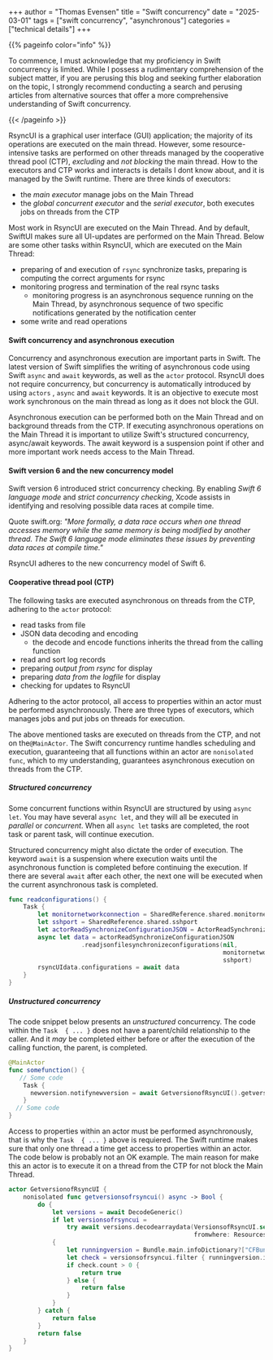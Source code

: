 +++
author = "Thomas Evensen"
title = "Swift concurrency"
date = "2025-03-01"
tags = ["swift concurrency", "asynchronous"]
categories = ["technical details"]
+++

{{% pageinfo color="info" %}}

To commence, I must acknowledge that my proficiency in Swift concurrency is limited. While I possess a rudimentary comprehension of the subject matter, if you are perusing this blog and seeking further elaboration on the topic, I strongly recommend conducting a search and perusing articles from alternative sources that offer a more comprehensive understanding of Swift concurrency.

{{< /pageinfo >}}

RsyncUI is a graphical user interface (GUI) application; the majority of its operations are executed on the main thread. However, some resource-intensive tasks are performed on other threads managed by the cooperative thread pool (CTP), *excluding* and *not blocking* the main thread. How to the executors and CTP works and interacts is details I dont know about, and it is managed by the Swift runtime. There are three kinds of executors:

- the *main executor* manage jobs on the Main Thread
- the *global concurrent executor* and the *serial executor*, both executes jobs on threads from the CTP

Most work in RsyncUI are executed on the Main Thread. And by default, SwiftUI makes sure all UI-updates are performed on the Main Thread.  Below are some other tasks within RsyncUI, which are executed on the Main Thread:

- preparing of and execution of `rsync` synchronize tasks, preparing is computing the correct arguments for rsync 
- monitoring progress and termination of the real rsync tasks
	- monitoring progress is an asynchronous sequence running on the Main Thread, by asynchronous sequence of two specific notifications generated by the notification center
- some write and read operations

#### Swift concurrency and asynchronous execution

Concurrency and asynchronous execution are important parts in Swift. The latest version of Swift simplifies the writing of asynchronous code using Swift `async` and `await` keywords, as well as the `actor` protocol. RsyncUI does not require concurrency, but concurrency is automatically introduced by using `actors` , `async` and `await` keywords. It is an objective to execute most work synchronous on the main thread as long as it does not block the GUI.

Asynchronous execution can be performed both on the Main Thread and on background threads from the CTP. If executing asynchronous operations on the Main Thread it is important to utilize Swift's structured concurrency, async/await keywords. The await keyword is a suspension point if other and more important work needs access to the Main Thread.

#### Swift version 6 and the new concurrency model

Swift version 6 introduced strict concurrency checking. By enabling *Swift 6 language mode*  and *strict concurrency checking*, Xcode assists in identifying and resolving possible data races at compile time.

Quote swift.org: *"More formally, a data race occurs when one thread accesses memory while the same memory is being modified by another thread. The Swift 6 language mode eliminates these issues by preventing data races at compile time."*

RsyncUI adheres to the new concurrency model of Swift 6.

#### Cooperative thread pool (CTP)

The following tasks are executed asynchronous on threads from the CTP, adhering to the `actor` protocol:

- read tasks from file
- JSON data decoding and encoding
	- the decode and encode functions inherits the thread from the calling function
- read and sort log records
- preparing *output from rsync* for display
- preparing *data from the logfile* for display
- checking for updates to RsyncUI

Adhering to the actor protocol, all access to properties within an actor must be performed asynchronously. There are three types of executors, which manages jobs and put jobs on threads for execution. 

The above mentioned tasks are executed on threads from the CTP, and not on the`@MainActor`. The Swift concurrency runtime handles scheduling and execution, guaranteeing that all functions within an actor are  `nonisolated func`, which to my understanding, guarantees asynchronous execution on threads from the CTP.

##### Structured concurrency

Some concurrent functions within RsyncUI are structured by using `async let`. You may have several `async let`, and they will all be executed in *parallel* or *concurrent*. When all `async let` tasks are completed, the root task or parent task, will continue execution. 

Structured concurrency might also dictate the order of execution. The keyword `await` is a suspension where execution waits until the asynchronous function is completed before continuing the execution. If there are several `await` after each other, the next one will be executed when the current asynchronous task is completed.

```swift
func readconfigurations() {
    Task {
       	let monitornetworkconnection = SharedReference.shared.monitornetworkconnection
        let sshport = SharedReference.shared.sshport
        let actorReadSynchronizeConfigurationJSON = ActorReadSynchronizeConfigurationJSON()
        async let data = actorReadSynchronizeConfigurationJSON
                    .readjsonfilesynchronizeconfigurations(nil,
                                                           monitornetworkconnection,
                                                           sshport)
        rsyncUIdata.configurations = await data
    }
}
```

##### Unstructured concurrency

The code snippet below presents an *unstructured* concurrency.  The code within the `Task  { ... }` does not have a parent/child relationship to the caller. And it *may* be completed either before or after the execution of the calling function, the parent,  is completed.

```swift
@MainActor
func somefunction() {
   // Some code
    Task {
      newversion.notifynewversion = await GetversionofRsyncUI().getversionsofrsyncui()
	}
  // Some code
}
```
Access to properties within an actor must be performed asynchronously, that is why the `Task  { ... }` above is requiered. The Swift runtime makes sure that only one thread a time get access to properties within an actor.  The code below is probably not an OK example.  The main reason for make this an actor is to execute it on a thread from the CTP for not block the Main Thread. 

```swift
actor GetversionofRsyncUI {
    nonisolated func getversionsofrsyncui() async -> Bool {
        do {
            let versions = await DecodeGeneric()
            if let versionsofrsyncui =
                try await versions.decodearraydata(VersionsofRsyncUI.self,
                                                   fromwhere: Resources().getResource(resource: .urlJSON))
            {
                let runningversion = Bundle.main.infoDictionary?["CFBundleShortVersionString"] as? String ?? ""
                let check = versionsofrsyncui.filter { runningversion.isEmpty ? true : $0.version == runningversion }
                if check.count > 0 {
                    return true
                } else {
                    return false
                }
            }
        } catch {
            return false
        }
        return false
    }
}
```
